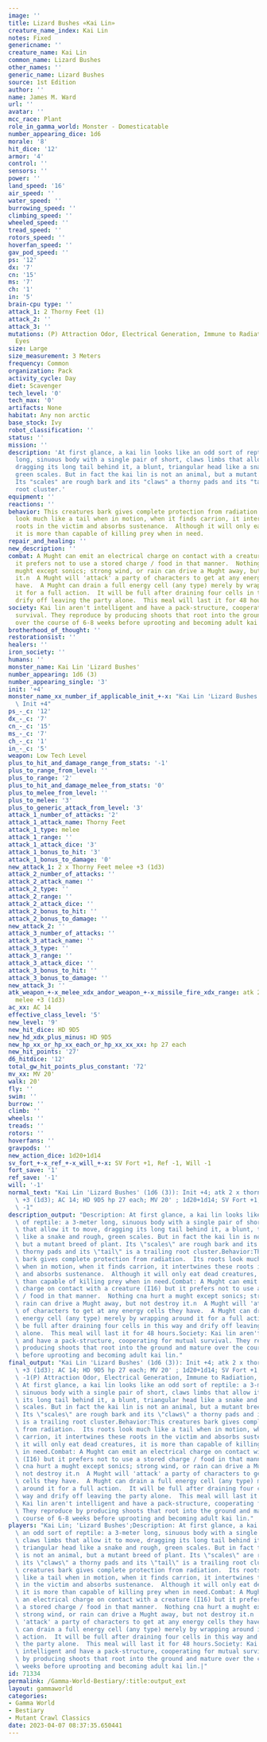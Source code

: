 ```yaml
---
image: ''
title: Lizard Bushes «Kai Lin»
creature_name_index: Kai Lin
notes: Fixed
genericname: ''
creature_name: Kai Lin
common_name: Lizard Bushes
other_names: ''
generic_name: Lizard Bushes
source: 1st Edition
author: ''
name: James M. Ward
url: ''
avatar: ''
mcc_race: Plant
role_in_gamma_world: Monster - Domesticatable
number_appearing_dice: 1d6
morale: '8'
hit_dice: '12'
armor: '4'
control: ''
sensors: ''
power: ''
land_speed: '16'
air_speed: ''
water_speed: ''
burrowing_speed: ''
climbing_speed: ''
wheeled_speed: ''
tread_speed: ''
rotors_speed: ''
hoverfan_speed: ''
gav_pod_speed: ''
ps: '12'
dx: '7'
cn: '15'
ms: '7'
ch: '1'
in: '5'
brain-cpu type: ''
attack_1: 2 Thorny Feet (1)
attack_2: ''
attack_3: ''
mutations: (P) Attraction Odor, Electrical Generation, Immune to Radiation, Radiation
  Eyes
size: Large
size_measurement: 3 Meters
frequency: Common
organization: Pack
activity_cycle: Day
diet: Scavenger
tech_level: '0'
tech_max: '0'
artifacts: None
habitat: Any non arctic
base_stock: Ivy
robot_classification: ''
status: ''
mission: ''
description: 'At first glance, a kai lin looks like an odd sort of reptile: a 3-meter
  long, sinuous body with a single pair of short, claws limbs that allow it to move,
  dragging its long tail behind it, a blunt, triangular head like a snake and rough,
  green scales. But in fact the kai lin is not an animal, but a mutant breed of plant.
  Its "scales" are rough bark and its "claws" a thorny pads and its "tail" is a trailing
  root cluster.'
equipment: ''
reactions: ''
behavior: This creatures bark gives complete protection from radiation.  Its roots
  look much like a tail when in motion, when it finds carrion, it intertwines these
  roots in the victim and absorbs sustenance.  Although it will only eat dead creatures,
  it is more than capable of killing prey when in need.
repair_and_healing: ''
new_description: ''
combat: A Mught can emit an electrical charge on contact with a creature (I16) but
  it prefers not to use a stored charge / food in that manner.  Nothing cna hurt a
  mught except sonics; strong wind, or rain can drive a Mught away, but not destroy
  it.n  A Mught will 'attack' a party of characters to get at any energy cells they
  have.  A Mught can drain a full energy cell (any type) merely by wrapping around
  it for a full action.  It will be full after draining four cells in this way and
  drify off leaving the party alone.  This meal will last it for 48 hours.
society: Kai lin aren't intelligent and have a pack-structure, cooperating for mutual
  survival. They reproduce by producing shoots that root into the ground and mature
  over the course of 6-8 weeks before uprooting and becoming adult kai lin.
brotherhood_of_thought: ''
restorationsist: ''
healers: ''
iron_society: ''
humans: ''
monster_name: Kai Lin 'Lizard Bushes'
number_appearing: 1d6 (3)
number_appearing_single: '3'
init: '+4'
monster_name_xx_number_if_applicable_init_+-x: "Kai Lin 'Lizard Bushes' (1d6 (3)):\
  \ Init +4"
ps_-_c: '12'
dx_-_c: '7'
cn_-_c: '15'
ms_-_c: '7'
ch_-_c: '1'
in_-_c: '5'
weapon: Low Tech Level
plus_to_hit_and_damage_range_from_stats: '-1'
plus_to_range_from_level: ''
plus_to_range: '2'
plus_to_hit_and_damage_melee_from_stats: '0'
plus_to_melee_from_level: ''
plus_to_melee: '3'
plus_to_generic_attack_from_level: '3'
attack_1_number_of_attacks: '2'
attack_1_attack_name: Thorny Feet
attack_1_type: melee
attack_1_range: ''
attack_1_attack_dice: '3'
attack_1_bonus_to_hit: '3'
attack_1_bonus_to_damage: '0'
new_attack_1: 2 x Thorny Feet melee +3 (1d3)
attack_2_number_of_attacks: ''
attack_2_attack_name: ''
attack_2_type: ''
attack_2_range: ''
attack_2_attack_dice: ''
attack_2_bonus_to_hit: ''
attack_2_bonus_to_damage: ''
new_attack_2: ''
attack_3_number_of_attacks: ''
attack_3_attack_name: ''
attack_3_type: ''
attack_3_range: ''
attack_3_attack_dice: ''
attack_3_bonus_to_hit: ''
attack_3_bonus_to_damage: ''
new_attack_3: ''
atk_weapon_+-x_melee_xdx_andor_weapon_+-x_missile_fire_xdx_range: atk 2 x thorny feet
  melee +3 (1d3)
ac_xx: AC 14
effective_class_level: '5'
new_level: '9'
new_hit_dice: HD 9D5
new_hd_xdx_plus_minus: HD 9D5
new_hp_xx_or_hp_xx_each_or_hp_xx_xx_xx: hp 27 each
new_hit_points: '27'
d6_hitdice: '12'
total_gw_hit_points_plus_constant: '72'
mv_xx: MV 20'
walk: 20'
fly: ''
swim: ''
burrow: ''
climb: ''
wheels: ''
treads: ''
rotors: ''
hoverfans: ''
gravpods: ''
new_action_dice: 1d20+1d14
sv_fort_+-x_ref_+-x_will_+-x: SV Fort +1, Ref -1, Will -1
fort_save: '1'
ref_save: '-1'
will: '-1'
normal_text: "Kai Lin 'Lizard Bushes' (1d6 (3)): Init +4; atk 2 x thorny feet melee\
  \ +3 (1d3); AC 14; HD 9D5 hp 27 each; MV 20' ; 1d20+1d14; SV Fort +1, Ref -1, Will\
  \ -1"
description_output: "Description: At first glance, a kai lin looks like an odd sort\
  \ of reptile: a 3-meter long, sinuous body with a single pair of short, claws limbs\
  \ that allow it to move, dragging its long tail behind it, a blunt, triangular head\
  \ like a snake and rough, green scales. But in fact the kai lin is not an animal,\
  \ but a mutant breed of plant. Its \"scales\" are rough bark and its \"claws\" a\
  \ thorny pads and its \"tail\" is a trailing root cluster.Behavior:This creatures\
  \ bark gives complete protection from radiation.  Its roots look much like a tail\
  \ when in motion, when it finds carrion, it intertwines these roots in the victim\
  \ and absorbs sustenance.  Although it will only eat dead creatures, it is more\
  \ than capable of killing prey when in need.Combat: A Mught can emit an electrical\
  \ charge on contact with a creature (I16) but it prefers not to use a stored charge\
  \ / food in that manner.  Nothing cna hurt a mught except sonics; strong wind, or\
  \ rain can drive a Mught away, but not destroy it.n  A Mught will 'attack' a party\
  \ of characters to get at any energy cells they have.  A Mught can drain a full\
  \ energy cell (any type) merely by wrapping around it for a full action.  It will\
  \ be full after draining four cells in this way and drify off leaving the party\
  \ alone.  This meal will last it for 48 hours.Society: Kai lin aren't intelligent\
  \ and have a pack-structure, cooperating for mutual survival. They reproduce by\
  \ producing shoots that root into the ground and mature over the course of 6-8 weeks\
  \ before uprooting and becoming adult kai lin."
final_output: "Kai Lin 'Lizard Bushes' (1d6 (3)): Init +4; atk 2 x thorny feet melee\
  \ +3 (1d3); AC 14; HD 9D5 hp 27 each; MV 20' ; 1d20+1d14; SV Fort +1, Ref -1, Will\
  \ -1(P) Attraction Odor, Electrical Generation, Immune to Radiation, Radiation EyesDescription:\
  \ At first glance, a kai lin looks like an odd sort of reptile: a 3-meter long,\
  \ sinuous body with a single pair of short, claws limbs that allow it to move, dragging\
  \ its long tail behind it, a blunt, triangular head like a snake and rough, green\
  \ scales. But in fact the kai lin is not an animal, but a mutant breed of plant.\
  \ Its \"scales\" are rough bark and its \"claws\" a thorny pads and its \"tail\"\
  \ is a trailing root cluster.Behavior:This creatures bark gives complete protection\
  \ from radiation.  Its roots look much like a tail when in motion, when it finds\
  \ carrion, it intertwines these roots in the victim and absorbs sustenance.  Although\
  \ it will only eat dead creatures, it is more than capable of killing prey when\
  \ in need.Combat: A Mught can emit an electrical charge on contact with a creature\
  \ (I16) but it prefers not to use a stored charge / food in that manner.  Nothing\
  \ cna hurt a mught except sonics; strong wind, or rain can drive a Mught away, but\
  \ not destroy it.n  A Mught will 'attack' a party of characters to get at any energy\
  \ cells they have.  A Mught can drain a full energy cell (any type) merely by wrapping\
  \ around it for a full action.  It will be full after draining four cells in this\
  \ way and drify off leaving the party alone.  This meal will last it for 48 hours.Society:\
  \ Kai lin aren't intelligent and have a pack-structure, cooperating for mutual survival.\
  \ They reproduce by producing shoots that root into the ground and mature over the\
  \ course of 6-8 weeks before uprooting and becoming adult kai lin."
players: "Kai Lin; 'Lizard Bushes';Description: At first glance, a kai lin looks like\
  \ an odd sort of reptile: a 3-meter long, sinuous body with a single pair of short,\
  \ claws limbs that allow it to move, dragging its long tail behind it, a blunt,\
  \ triangular head like a snake and rough, green scales. But in fact the kai lin\
  \ is not an animal, but a mutant breed of plant. Its \"scales\" are rough bark and\
  \ its \"claws\" a thorny pads and its \"tail\" is a trailing root cluster.Behavior:This\
  \ creatures bark gives complete protection from radiation.  Its roots look much\
  \ like a tail when in motion, when it finds carrion, it intertwines these roots\
  \ in the victim and absorbs sustenance.  Although it will only eat dead creatures,\
  \ it is more than capable of killing prey when in need.Combat: A Mught can emit\
  \ an electrical charge on contact with a creature (I16) but it prefers not to use\
  \ a stored charge / food in that manner.  Nothing cna hurt a mught except sonics;\
  \ strong wind, or rain can drive a Mught away, but not destroy it.n  A Mught will\
  \ 'attack' a party of characters to get at any energy cells they have.  A Mught\
  \ can drain a full energy cell (any type) merely by wrapping around it for a full\
  \ action.  It will be full after draining four cells in this way and drify off leaving\
  \ the party alone.  This meal will last it for 48 hours.Society: Kai lin aren't\
  \ intelligent and have a pack-structure, cooperating for mutual survival. They reproduce\
  \ by producing shoots that root into the ground and mature over the course of 6-8\
  \ weeks before uprooting and becoming adult kai lin.|"
id: 71334
permalink: /Gamma-World-Bestiary/:title:output_ext
layout: gammaworld
categories:
- Gamma World
- Bestiary
- Mutant Crawl Classics
date: 2023-04-07 08:37:35.650441
---
```

